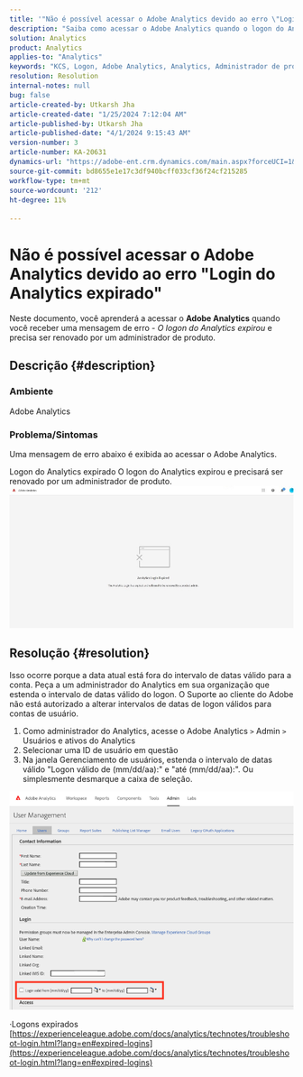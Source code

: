 ```yaml
---
title: '"Não é possível acessar o Adobe Analytics devido ao erro \"Login do Analytics expirado\"'
description: "Saiba como acessar o Adobe Analytics quando o logon do Analytics expirou e precisa ser renovado por um administrador de produto."
solution: Analytics
product: Analytics
applies-to: "Analytics"
keywords: "KCS, Logon, Adobe Analytics, Analytics, Administrador de produto, Erro, Logon do Analytics expirado"
resolution: Resolution
internal-notes: null
bug: false
article-created-by: Utkarsh Jha
article-created-date: "1/25/2024 7:12:04 AM"
article-published-by: Utkarsh Jha
article-published-date: "4/1/2024 9:15:43 AM"
version-number: 3
article-number: KA-20631
dynamics-url: "https://adobe-ent.crm.dynamics.com/main.aspx?forceUCI=1&pagetype=entityrecord&etn=knowledgearticle&id=42251a07-51bb-ee11-a569-6045bd006b3d"
source-git-commit: bd8655e1e17c3df940bcff033cf36f24cf215285
workflow-type: tm+mt
source-wordcount: '212'
ht-degree: 11%

---
```


# Não é possível acessar o Adobe Analytics devido ao erro &quot;Login do Analytics expirado&quot;


Neste documento, você aprenderá a acessar o <b>Adobe Analytics</b> quando você receber uma mensagem de erro - *O logon do Analytics expirou* e precisa ser renovado por um administrador de produto.

## Descrição {#description}


### <b>Ambiente</b>

Adobe Analytics



### <b>Problema/Sintomas</b>

Uma mensagem de erro abaixo é exibida ao acessar o Adobe Analytics.

Logon do Analytics expirado O logon do Analytics expirou e precisará ser renovado por um administrador de produto.
 <br>![](assets/___43251a07-51bb-ee11-a569-6045bd006b3d___.jpeg)

## Resolução {#resolution}


Isso ocorre porque a data atual está fora do intervalo de datas válido para a conta. Peça a um administrador do Analytics em sua organização que estenda o intervalo de datas válido do logon. O Suporte ao cliente do Adobe não está autorizado a alterar intervalos de datas de logon válidos para contas de usuário.

1. Como administrador do Analytics, acesse o Adobe Analytics `>`  Admin `>`  Usuários e ativos do Analytics
2. Selecionar uma ID de usuário em questão
3. Na janela Gerenciamento de usuários, estenda o intervalo de datas válido &quot;Logon válido de (mm/dd/aa):&quot; e &quot;até (mm/dd/aa):&quot;. Ou simplesmente desmarque a caixa de seleção.


![](assets/6282c86d-563a-ed11-9db0-0022480869de.png)

·Logons expirados
[https://experienceleague.adobe.com/docs/analytics/technotes/troubleshoot-login.html?lang=en#expired-logins](https://experienceleague.adobe.com/docs/analytics/technotes/troubleshoot-login.html?lang=en#expired-logins)
